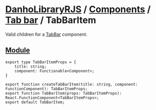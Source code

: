 # [DanhoLibraryRJS](../../index.md) / [Components](../index.md) / [Tab bar](./index.md) / TabBarItem
Valid children for a [TabBar](./TabBar.md) component.

## [Module](../../../src/components/TabBarItem.tsx)
```tsx
export type TabBarItemProps = {
    title: string;
    component: Functionable<Component>;
}

export function createTabBarItem(title: string, component: FunctionComponent): TabBarItemProps;
export function TabBarItem(props: TabBarItemProps): React.FunctionComponent<TabBarItemProps>;
export default TabBarItem;
```